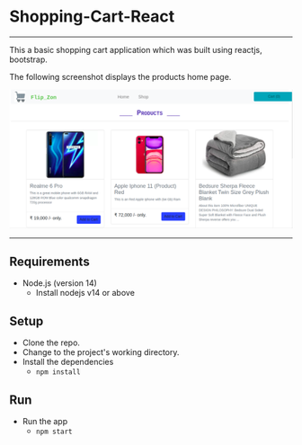 # Shopping-Cart-React

___

This a basic shopping cart application which was built using reactjs, bootstrap. 

The following screenshot displays the products home page.

![ Products Home Page of Shoopin Cart App ](banner.png "ScreenShot Of Shopping-Cart")


____

## Requirements

- Node.js (version 14)
  - Install nodejs v14 or above

## Setup

- Clone the repo.
- Change to the project's working directory.
- Install the dependencies
  - ``` npm install ```

## Run

- Run the app
  - ``` npm start ```
